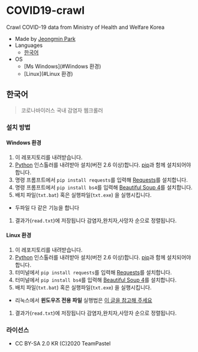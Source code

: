 # COVID19-crawl
Crawl COVID-19 data from Ministry of Health and Welfare Korea
- Made by [Jeongmin Park](https://github.com/Muzihuzi)
- Languages
	* [한국어](#한국어)
- OS
	* [Ms Windows](#Windows 환경)
	* [Linux](#Linux 환경)

## 한국어
> 코로나바이러스 국내 감염자 웹크롤러

### 설치 방법
#### Windows 환경
1. 이 레포지토리를 내려받습니다.
1. [Python](https://www.python.org/downloads/) 인스톨러를 내려받아 설치(버전 2.6 이상)합니다. [pip](https://pypi.org/project/pip/)과 함께 설치되어야 합니다.
1. 명령 프롬프트에서 `pip install requests`를 입력해 [Requests](https://pypi.org/project/requests/)를 설치합니다.
1. 명령 프롬프트에서 `pip install bs4`를 입력해 [Beautiful Soup 4](https://pypi.org/project/beautifulsoup4/)를 설치합니다.
1. 배치 파일(`txt.bat`) 혹은 실행파일(`txt.exe`) 을 실행시킵니다. 
  * 두파일 다 같은 기능을 합니다
1. 결과가(`read.txt`)에 저장됩니다 감염자,완치자,사망자 순으로 정렬됩니다.

#### Linux 환경
1. 이 레포지토리를 내려받습니다.
1. [Python](https://www.python.org/downloads/) 인스톨러를 내려받아 설치(버전 2.6 이상)합니다. [pip](https://pypi.org/project/pip/)과 함께 설치되어야 합니다.
1. 터미널에서 `pip install requests`를 입력해 [Requests](https://pypi.org/project/requests/)를 설치합니다.
1. 터미널에서 `pip install bs4`를 입력해 [Beautiful Soup 4](https://pypi.org/project/beautifulsoup4/)를 설치합니다.
1. 배치 파일(`txt.bat`) 혹은 실행파일(`txt.exe`) 을 실행시킵니다. 
  * 리눅스에서 __윈도우즈 전용 파일__ 실행법은 [이 글을 참고해 주세요](https://sergeswin.com/1092)
1. 결과가(`read.txt`)에 저장됩니다 감염자,완치자,사망자 순으로 정렬됩니다.

### 라이선스
- CC BY-SA 2.0 KR
(C)2020 TeamPastel


